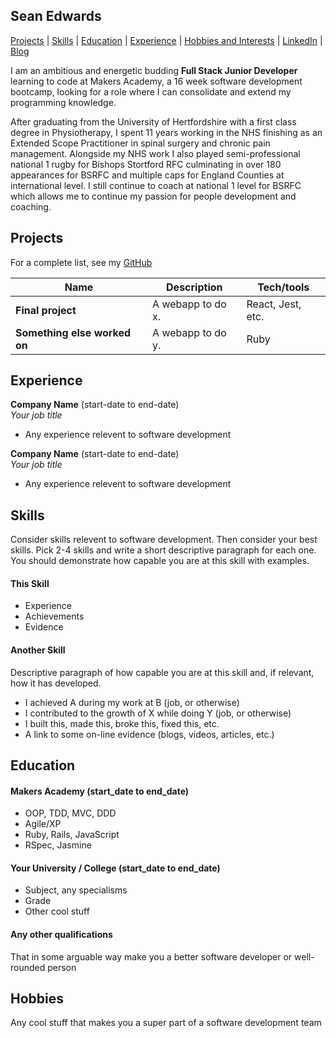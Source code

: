 ## Sean Edwards

[Projects](#projects) | [Skills](#skills) | [Education](#education) | [Experience](#experience) | [Hobbies and Interests](#hobbies-and-interests) | [LinkedIn](https://www.linkedin.com/in/sean-edwards-654a09195/) | [Blog]()

I am an ambitious and energetic budding **Full Stack Junior Developer** learning to code at Makers Academy, a 16 week software development bootcamp, looking for a role where I can consolidate and extend my programming knowledge.

After graduating from the University of Hertfordshire with a first class degree in Physiotherapy, I spent 11 years working in the NHS finishing as an Extended Scope Practitioner in spinal surgery and chronic pain management. Alongside my NHS work I also played semi-professional national 1 rugby for Bishops Stortford RFC culminating in over 180 appearances for BSRFC and multiple caps for England Counties at international level. I still continue to coach at national 1 level for BSRFC which allows me to continue my passion for people development and coaching.


## Projects

For a complete list, see my [GitHub](https://github.com/bear99a9)

| Name                         | Description       | Tech/tools        |
| ---------------------------- | ----------------- | ----------------- |
| **Final project**            | A webapp to do x. | React, Jest, etc. |
| **Something else worked on** | A webapp to do y. | Ruby              |

## Experience

**Company Name** (start-date to end-date)  
_Your job title_

- Any experience relevent to software development

**Company Name** (start-date to end-date)  
_Your job title_

- Any experience relevent to software development

## Skills

Consider skills relevent to software development. Then consider your best skills. Pick 2-4 skills and write a short descriptive paragraph for each one. You should demonstrate how capable you are at this skill with examples.

#### This Skill

- Experience
- Achievements
- Evidence

#### Another Skill

Descriptive paragraph of how capable you are at this skill and, if relevant, how it has developed.

- I achieved A during my work at B (job, or otherwise)
- I contributed to the growth of X while doing Y (job, or otherwise)
- I built this, made this, broke this, fixed this, etc.
- A link to some on-line evidence (blogs, videos, articles, etc.)

## Education

#### Makers Academy (start_date to end_date)

- OOP, TDD, MVC, DDD
- Agile/XP
- Ruby, Rails, JavaScript
- RSpec, Jasmine

#### Your University / College (start_date to end_date)

- Subject, any specialisms
- Grade
- Other cool stuff

#### Any other qualifications

That in some arguable way make you a better software developer or well-rounded person

## Hobbies

Any cool stuff that makes you a super part of a software development team
